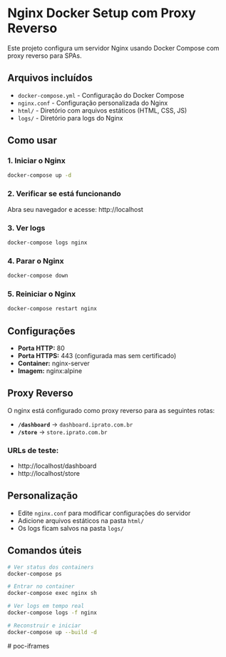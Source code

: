 # Nginx Docker Setup com Proxy Reverso

Este projeto configura um servidor Nginx usando Docker Compose com proxy reverso para SPAs.

## Arquivos incluídos

- `docker-compose.yml` - Configuração do Docker Compose
- `nginx.conf` - Configuração personalizada do Nginx
- `html/` - Diretório com arquivos estáticos (HTML, CSS, JS)
- `logs/` - Diretório para logs do Nginx

## Como usar

### 1. Iniciar o Nginx

```bash
docker-compose up -d
```

### 2. Verificar se está funcionando

Abra seu navegador e acesse: http://localhost

### 3. Ver logs

```bash
docker-compose logs nginx
```

### 4. Parar o Nginx

```bash
docker-compose down
```

### 5. Reiniciar o Nginx

```bash
docker-compose restart nginx
```

## Configurações

- **Porta HTTP:** 80
- **Porta HTTPS:** 443 (configurada mas sem certificado)
- **Container:** nginx-server
- **Imagem:** nginx:alpine

## Proxy Reverso

O nginx está configurado como proxy reverso para as seguintes rotas:

- **`/dashboard`** → `dashboard.iprato.com.br`
- **`/store`** → `store.iprato.com.br`

### URLs de teste:

- http://localhost/dashboard
- http://localhost/store

## Personalização

- Edite `nginx.conf` para modificar configurações do servidor
- Adicione arquivos estáticos na pasta `html/`
- Os logs ficam salvos na pasta `logs/`

## Comandos úteis

```bash
# Ver status dos containers
docker-compose ps

# Entrar no container
docker-compose exec nginx sh

# Ver logs em tempo real
docker-compose logs -f nginx

# Reconstruir e iniciar
docker-compose up --build -d
```
#   p o c - i f r a m e s  
 